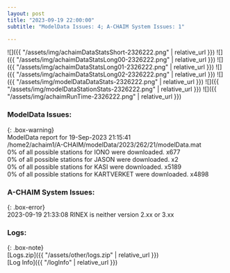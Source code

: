 ```yaml
---
layout: post
title: "2023-09-19 22:00:00"
subtitle: "ModelData Issues: 4; A-CHAIM System Issues: 1"

---
```


![]({{ "/assets/img/achaimDataStatsShort-2326222.png" | relative_url }})
![]({{ "/assets/img/achaimDataStatsLong00-2326222.png" | relative_url }})
![]({{ "/assets/img/achaimDataStatsLong01-2326222.png" | relative_url }})
![]({{ "/assets/img/achaimDataStatsLong02-2326222.png" | relative_url }})
![]({{ "/assets/img/modelDataDataStats-2326222.png" | relative_url }})
![]({{ "/assets/img/modelDataStationStats-2326222.png" | relative_url }})
![]({{ "/assets/img/achaimRunTime-2326222.png" | relative_url }})


### ModelData Issues:  
  
{: .box-warning}  
 ModelData report for 19-Sep-2023 21:15:41   
 /home2/achaim1/A-CHAIM/modelData/2023/262/21/modelData.mat   
 0% of all possible stations for IONO were downloaded. x677   
 0% of all possible stations for JASON were downloaded. x2   
 0% of all possible stations for KASI were downloaded. x5189   
 0% of all possible stations for KARTVERKET were downloaded. x4898   
  
### A-CHAIM System Issues:  
  
{: .box-error}  
2023-09-19 21:33:08 RINEX is neither version 2.xx or 3.xx  

### Logs:  
  
{: .box-note}  
[Logs.zip]({{ "/assets/other/logs.zip" | relative_url }})  
[Log Info]({{ "/logInfo" | relative_url }})  
